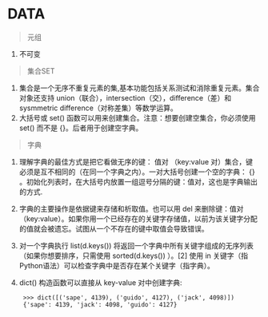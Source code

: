# DATA
>元组
1. 不可变
>集合SET
1. 集合是一个无序不重复元素的集,基本功能包括关系测试和消除重复元素。集合对象还支持 union（联合），intersection（交），difference（差）和 sysmmetric difference（对称差集）等数学运算。
2. 大括号或 set() 函数可以用来创建集合。注意：想要创建空集合，你必须使用 set() 而不是 {}。后者用于创建空字典。
>字典
1. 理解字典的最佳方式是把它看做无序的键： 值对 （key:value 对）集合，键必须是互不相同的（在同一个字典之内）。一对大括号创建一个空的字典： {} 。初始化列表时，在大括号内放置一组逗号分隔的键：值对，这也是字典输出的方式.
2. 字典的主要操作是依据键来存储和析取值。也可以用 del 来删除键：值对（key:value）。如果你用一个已经存在的关键字存储值，以前为该关键字分配的值就会被遗忘。试图从一个不存在的键中取值会导致错误。
3. 对一个字典执行 list(d.keys()) 将返回一个字典中所有关键字组成的无序列表（如果你想要排序，只需使用 sorted(d.keys()) ）。[2] 使用 in 关键字（指Python语法）可以检查字典中是否存在某个关键字（指字典）。
4. dict() 构造函数可以直接从 key-value 对中创建字典:

        >>> dict([('sape', 4139), ('guido', 4127), ('jack', 4098)])
        {'sape': 4139, 'jack': 4098, 'guido': 4127}

